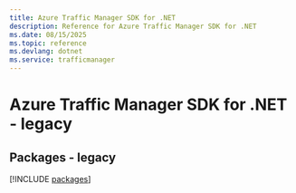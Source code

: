 ```yaml
---
title: Azure Traffic Manager SDK for .NET
description: Reference for Azure Traffic Manager SDK for .NET
ms.date: 08/15/2025
ms.topic: reference
ms.devlang: dotnet
ms.service: trafficmanager
---
```

# Azure Traffic Manager SDK for .NET - legacy
## Packages - legacy
[!INCLUDE [packages](traffic-manager-index.md)]